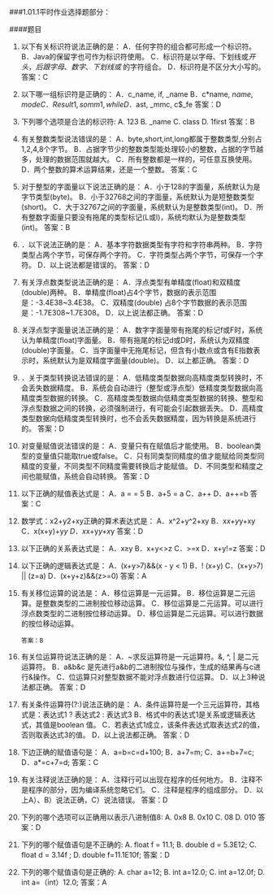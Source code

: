 ###1.01.1平时作业选择题部分：

####题目

1. 以下有关标识符说法正确的是：
A．任何字符的组合都可形成一个标识符。
B．Java的保留字也可作为标识符使用。
C．标识符是以字母、下划线或$开头，后跟字母、数字、下划线或$ 的字符组合。
D．标识符是不区分大小写的。
		答案：C

2. 以下哪一组标识符是正确的：
A．c_name,  if,  _name
B．c*name,  $name,  mode
C．Result1,  somm1,  while
D．$ast,  _mmc,  c$_fe
		答案：D
        
3. 下列哪个选项是合法的标识符:
A.  123    B. _name    C.  class   D.  1first
		答案：B

4. 有关整数类型说法错误的是：
A．byte,short,int,long都属于整数类型,分别占1,2,4,8个字节。
B．占据字节少的整数类型能处理较小的整数，占据的字节越多，处理的数据范围就越大。
C．所有整数都是一样的，可任意互换使用。
D．两个整数的算术运算结果，还是一个整数。
		答案：C

5. 对于整型的字面量以下说法正确的是：
A．小于128的字面量，系统默认为是字节类型(byte)。
B．小于32768之间的字面量，系统默认为是短整数类型(short)。
C．大于32767之间的字面量，系统默认为是整数类型(int)。
D．所有整数字面量只要没有拖尾的类型标记(L或l)，系统均默认为是整数类型(int)。
		答案：B

6. ．以下说法正确的是：
A．基本字符数据类型有字符和字符串两种。
B．字符类型占两个字节，可保存两个字符。
C．字符类型占两个字节，可保存一个字符。
D．以上说法都是错误的。
		答案：D

7. 有关浮点数类型说法正确的是：
A．浮点类型有单精度(float)和双精度(double)两种。
B．单精度(float)占4个字节，数据的表示范围是：-3.4E38~3.4E38。
C．双精度(double) 占8个字节数据的表示范围是：-1.7E308~1.7E308。
D．以上说法都正确。
		答案：D

8. 关浮点型字面量说法正确的是：
A．数字字面量带有拖尾的标记f或F时，系统认为单精度(float)字面量。
B．带有拖尾的标记d或D时，系统认为双精度(double)字面量。
C．当字面量中无拖尾标记，但含有小数点或含有E指数表示时，系统默认为是双精度字面量(double)。
D．以上都正确。
		答案：D

9. ．关于类型转换说法错误的是：
A．低精度类型数据向高精度类型转换时，不会丢失数据精度。
B．系统会自动进行（整型或浮点型）低精度类型数据向高精度类型数据的转换。
C．高精度类型数据向低精度类型数据的转换、整型和浮点型数据之间的转换，必须强制进行，有可能会引起数据丢失。
D．高精度类型数据向低精度类型转换时，也不会丢失数据精度，因为转换是系统进行的。
		答案：D

10. 对变量赋值说法错误的是：
A．变量只有在赋值后才能使用。
B．boolean类型的变量值只能取true或false。
C．只有同类型同精度的值才能赋给同类型同精度的变量，不同类型不同精度需要转换后才能赋值。
D．不同类型和精度之间也能赋值，系统会自动转换。
		答案：D

11. 以下正确的赋值表达式是：
A．a = = 5
B．a+5 = a
C．a++
D．a++=b
		答案：C

12. 数学式：x2+y2+xy正确的算术表达式是：
A．x^2+y^2+xy
B．x*x+y*y+xy
C．x(x+y)+y*y
D．x*x+y*y+x*y
		答案：D

13. 以下正确的关系表达式是：
A．x≥y
B．x+y<>z
C．>=x
D．x+y!=z
		答案：D

14. 以下正确的逻辑表达式是：
A．(x+y>7)&&(x - y < 1)
B．! (x+y)
C．(x+y>7) || (z=a)
D．(x+y+z)&&(z>=0)
		答案：A

15. 有关移位运算的说法是：
A．移位运算是一元运算。
B．移位运算是二元运算。是整数类型的二进制按位移动运算。
C．移位运算是二元运算。可以进行浮点数类型的二进制按位移动运算。
D．移位运算是二元运算。可以进行数据的按位移动运算。

		答案：B

16. 有关位运算符说法正确的是：
A．~求反运算符是一元运算符。&, ^, | 是二元运算符。
B．a&b&c 是先进行a&b的二进制按位与操作，生成的结果再与c进行&操作。
C．位运算只对整型数据不能对浮点数进行位运算。
D．以上3种说法都正确。
		答案：D

17. 有关条件运算符(?:)说法正确的是：
A．条件运算符是一个三元运算符，其格式是：表达式1 ? 表达式2 : 表达式3
B．格式中的表达式1是关系或逻辑表达式，其值是boolean 值。
C．若表达式1成立，该条件表达式取表达式2的值，否则取表达式3的值。
D．以上说法都正确。
		答案：D

18. 下边正确的赋值语句是：
A．a=b=c=d+100;
B．a+7=m;
C．a+=b+7=c;
D．a*=c+7=d;
		答案：C

19. 有关注释说法正确的是：
A．注释行可以出现在程序的任何地方。
B．注释不是程序的部分，因为编译系统忽略它们。
C．注释是程序的组成部分。
D．以上A）、B）说法正确，C）说法错误。
		答案：D

20. 下列的哪个选项可以正确用以表示八进制值8: 
A.  0x8           B.  0x10           C.  08        D.  010
		答案：D

21. 下列的哪个赋值语句是不正确的: 
A.  float f = 11.1;    B.  double d = 5.3E12;
C.  float d = 3.14f ;  D.  double f=11.1E10f;
		答案：D

22. 下列的哪个赋值语句是正确的: 
A.  char a=12;        B.  int a=12.0; 
C.  int a=12.0f;      D.  int a=（int）12.0;
		答案：A
